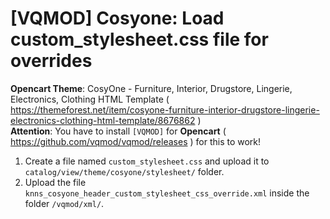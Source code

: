 # [VQMOD] Cosyone: Load custom_stylesheet.css file for overrides

**Opencart Theme**: CosyOne - Furniture, Interior, Drugstore, Lingerie, Electronics, Clothing HTML Template ( https://themeforest.net/item/cosyone-furniture-interior-drugstore-lingerie-electronics-clothing-html-template/8676862 )  
**Attention**: You have to install `[VQMOD]` for **Opencart** ( https://github.com/vqmod/vqmod/releases ) for this to work!

1. Create a file named `custom_stylesheet.css` and upload it to `catalog/view/theme/cosyone/stylesheet/` folder.
2. Upload the file `knns_cosyone_header_custom_stylesheet_css_override.xml` inside the folder `/vqmod/xml/`.
